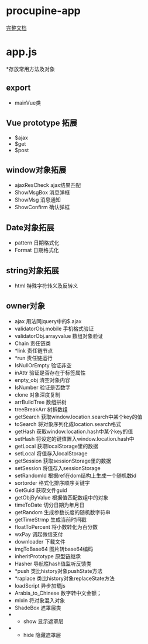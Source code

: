 # procupine-app

[完整文档](https://beiding110.github.io/procupine-app-document/#/)

 # app.js
 *存放常用方法及对象

 ## export
 * mainVue类

 ## Vue prototype 拓展
 * $ajax
 * $get
 * $post

 ## window对象拓展
 * ajaxResCheck ajax结果匹配
 * ShowMsgBox 消息弹框
 * ShowMsg 消息通知
 * ShowConfirm 确认弹框

 ## Date对象拓展
 * pattern 日期格式化
 * Format 日期格式化

 ## string对象拓展
 * html 特殊字符转义及反转义

 ## owner对象
 * ajax 用法同jquery中的$.ajax
 * validatorObj.mobile 手机格式验证
 * validatorObj.arrayvalue 数组对象验证
 * Chain 责任链类
 * *link 责任链节点
 * *run 责任链运行
 * IsNullOrEmpty 验证非空
 * inAttr 验证是否存在于标签属性
 * enpty_obj 清空对象内容
 * IsNumber 验证是否数字
 * clone 对象深度复制
 * arrBuildTree 数组拼树
 * treeBreakArr 树拆数组
 * getSearch 获取window.location.search中某个key的值
 * toSearch 将对象序列化成location.search格式
 * getHash 获取window.location.hash中某个key的值
 * setHash 将设定的键值置入window.location.hash中
 * getLocal 获取localStorage里的数据
 * setLocal 将值存入localStorage
 * getSession 获取sessionStorage里的数据
 * setSession 将值存入sessionStorage
 * setRandomId 根据ref在dom结构上生成一个随机数id
 * sortorder 格式化排序顺序关键字
 * GetGuid 获取文件guid
 * getObjByValue 根据值匹配数组中的对象
 * timeToDate 切分日期为年月日
 * getRandom 生成参数长度的随机数字符串
 * getTimeStrmp 生成当前时间戳
 * floatToPercent 将小数转化为百分数
 * wxPay 调起微信支付
 * downloader 下载文件
 * imgToBase64 图片转base64编码
 * inheritPrototype 原型链继承
 * Hasher 导航栏hash值监听反馈类
 * *push 类比history对象pushState方法
 * *raplace 类比history对象replaceState方法
 * loadScript 异步加载js
 * Arabia_to_Chinese 数字转中文金额；
 * mixin 将对象混入对象
 * ShadeBox 遮罩层类
 * * show 显示遮罩层
 * * hide 隐藏遮罩层
